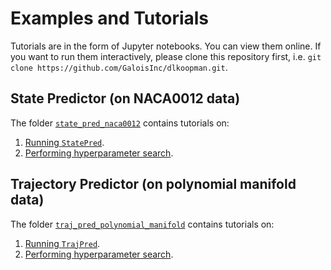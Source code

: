# Examples and Tutorials
Tutorials are in the form of Jupyter notebooks. You can view them online. If you want to run them interactively, please clone this repository first, i.e. `git clone https://github.com/GaloisInc/dlkoopman.git`.

## State Predictor (on NACA0012 data)
The folder [`state_pred_naca0012`](./state_pred_naca0012/) contains tutorials on:
1. [Running `StatePred`](./state_pred_naca0012/run.ipynb).
2. [Performing hyperparameter search](./state_pred_naca0012/hyp_search.ipynb).

## Trajectory Predictor (on polynomial manifold data)
The folder [`traj_pred_polynomial_manifold`](./traj_pred_polynomial_manifold/) contains tutorials on:
1. [Running `TrajPred`](./traj_pred_polynomial_manifold/run.ipynb).
2. [Performing hyperparameter search](./traj_pred_polynomial_manifold/hyp_search.ipynb).
